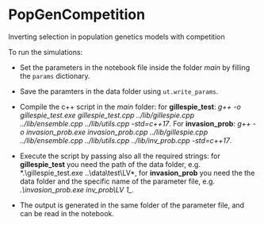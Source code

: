 # PopGenCompetition
Inverting selection in population genetics models with competition


To run the simulations:

- Set the parameters in the notebook file inside the folder *main* by filling the `params` dictionary.

- Save the paramters in the data folder using `ut.write_params`.

- Compile the c++ script in the *main* folder: for **gillespie_test**: *g++ -o gillespie_test.exe gillespie_test.cpp ../lib/gillespie.cpp ../lib/ensemble.cpp ../lib/utils.cpp -std=c++17*. For **invasion_prob**: *g++ -o invasion_prob.exe invasion_prob.cpp ../lib/gillespie.cpp ../lib/ensemble.cpp ../lib/utils.cpp ../lib/inv_prob.cpp -std=c++17*.

- Execute the script by passing also all the required strings: for **gillespie_test** you need the path of the data folder, e.g. *.\gillespie_test.exe ..\data\test\LV\*, for **invasion_prob** you need the the data folder and the specific name of the parameter file, e.g. *.\invasion_prob.exe inv_prob\LV 1_*.

- The output is generated in the same folder of the parameter file, and can be read in the notebook.